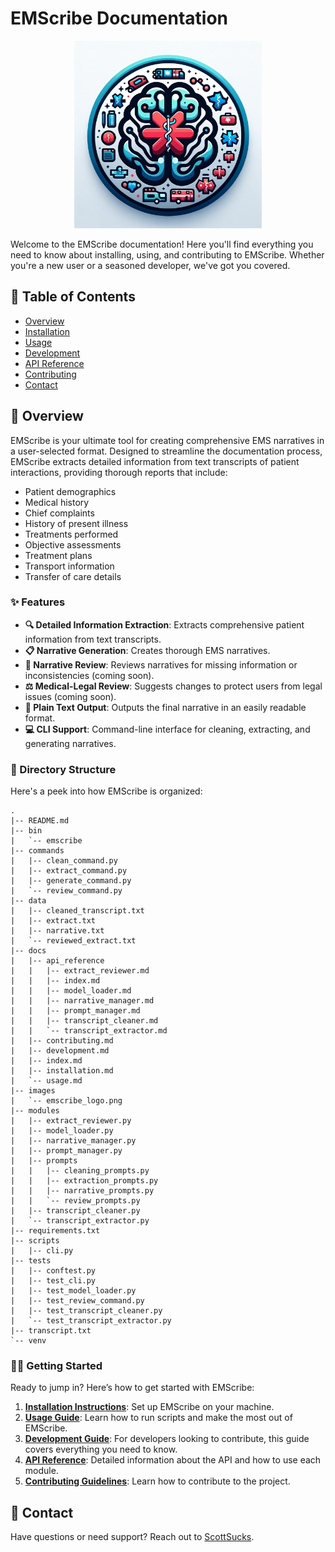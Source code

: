 # EMScribe Documentation

<div style="text-align: center;">
    <img src="images/emscribe_logo.png" alt="EMScribe Logo" width="300"/>
</div>

Welcome to the EMScribe documentation! Here you'll find everything you need to know about installing, using, and contributing to EMScribe. Whether you're a new user or a seasoned developer, we've got you covered.

## 📑 Table of Contents

- [Overview](#overview)
- [Installation](installation.md)
- [Usage](usage.md)
- [Development](development.md)
- [API Reference](api_reference/index.md)
- [Contributing](contributing.md)
- [Contact](#contact)

## 🚀 Overview

EMScribe is your ultimate tool for creating comprehensive EMS narratives in a user-selected format. Designed to streamline the documentation process, EMScribe extracts detailed information from text transcripts of patient interactions, providing thorough reports that include:

- Patient demographics
- Medical history
- Chief complaints
- History of present illness
- Treatments performed
- Objective assessments
- Treatment plans
- Transport information
- Transfer of care details

### ✨ Features

- **🔍 Detailed Information Extraction**: Extracts comprehensive patient information from text transcripts.
- **📋 Narrative Generation**: Creates thorough EMS narratives.
- **🧐 Narrative Review**: Reviews narratives for missing information or inconsistencies (coming soon).
- **⚖️ Medical-Legal Review**: Suggests changes to protect users from legal issues (coming soon).
- **📄 Plain Text Output**: Outputs the final narrative in an easily readable format.
- **💻 CLI Support**: Command-line interface for cleaning, extracting, and generating narratives.

### 📂 Directory Structure

Here's a peek into how EMScribe is organized:

```plaintext
.
|-- README.md
|-- bin
|   `-- emscribe
|-- commands
|   |-- clean_command.py
|   |-- extract_command.py
|   |-- generate_command.py
|   `-- review_command.py
|-- data
|   |-- cleaned_transcript.txt
|   |-- extract.txt
|   |-- narrative.txt
|   `-- reviewed_extract.txt
|-- docs
|   |-- api_reference
|   |   |-- extract_reviewer.md
|   |   |-- index.md
|   |   |-- model_loader.md
|   |   |-- narrative_manager.md
|   |   |-- prompt_manager.md
|   |   |-- transcript_cleaner.md
|   |   `-- transcript_extractor.md
|   |-- contributing.md
|   |-- development.md
|   |-- index.md
|   |-- installation.md
|   `-- usage.md
|-- images
|   `-- emscribe_logo.png
|-- modules
|   |-- extract_reviewer.py
|   |-- model_loader.py
|   |-- narrative_manager.py
|   |-- prompt_manager.py
|   |-- prompts
|   |   |-- cleaning_prompts.py
|   |   |-- extraction_prompts.py
|   |   |-- narrative_prompts.py
|   |   `-- review_prompts.py
|   |-- transcript_cleaner.py
|   `-- transcript_extractor.py
|-- requirements.txt
|-- scripts
|   |-- cli.py
|-- tests
|   |-- conftest.py
|   |-- test_cli.py
|   |-- test_model_loader.py
|   |-- test_review_command.py
|   |-- test_transcript_cleaner.py
|   `-- test_transcript_extractor.py
|-- transcript.txt
`-- venv
```

### 🏃‍♂️ Getting Started

Ready to jump in? Here’s how to get started with EMScribe:

1. **[Installation Instructions](installation.md)**: Set up EMScribe on your machine.
2. **[Usage Guide](usage.md)**: Learn how to run scripts and make the most out of EMScribe.
3. **[Development Guide](development.md)**: For developers looking to contribute, this guide covers everything you need to know.
4. **[API Reference](api_reference/index.md)**: Detailed information about the API and how to use each module.
5. **[Contributing Guidelines](contributing.md)**: Learn how to contribute to the project.

## 📧 Contact

Have questions or need support? Reach out to [ScottSucks](https://github.com/ScottSucksAtProgramming).